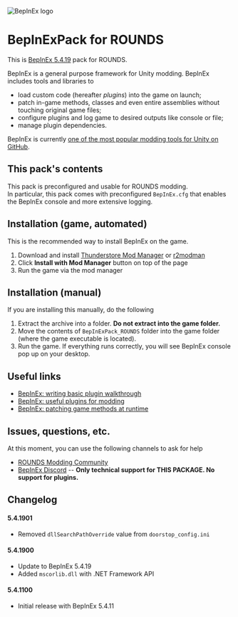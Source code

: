 ![BepInEx logo](https://avatars2.githubusercontent.com/u/39589027?s=256)

# BepInExPack for ROUNDS

This is [BepInEx 5.4.19](https://github.com/BepInEx/BepInEx) pack for ROUNDS.

BepInEx is a general purpose framework for Unity modding.
BepInEx includes tools and libraries to

* load custom code (hereafter *plugins*) into the game on launch;
* patch in-game methods, classes and even entire assemblies without touching original game files;
* configure plugins and log game to desired outputs like console or file;
* manage plugin dependencies.

BepInEx is currently [one of the most popular modding tools for Unity on GitHub](https://github.com/topics/modding?o=desc&s=stars).

## This pack's contents

This pack is preconfigured and usable for ROUNDS modding.  
In particular, this pack comes with preconfigured `BepInEx.cfg` that enables the BepInEx console and more extensive logging.

## Installation (game, automated)

This is the recommended way to install BepInEx on the game.

1. Download and install [Thunderstore Mod Manager](https://www.overwolf.com/app/Thunderstore-Thunderstore_Mod_Manager) or [r2modman](https://rounds.thunderstore.io/package/ebkr/r2modman/)
2. Click **Install with Mod Manager** button on top of the page
3. Run the game via the mod manager

## Installation (manual)

If you are installing this manually, do the following

1. Extract the archive into a folder. **Do not extract into the game folder.**
2. Move the contents of `BepInExPack_ROUNDS` folder into the game folder (where the game executable is located).
3. Run the game. If everything runs correctly, you will see BepInEx console pop up on your desktop.

## Useful links

* [BepInEx: writing basic plugin walkthrough](https://docs.bepinex.dev/articles/dev_guide/plugin_tutorial/index.html)
* [BepInEx: useful plugins for modding](https://docs.bepinex.dev/articles/dev_guide/dev_tools.html)
* [BepInEx: patching game methods at runtime](https://docs.bepinex.dev/articles/dev_guide/runtime_patching.html)

## Issues, questions, etc.

At this moment, you can use the following channels to ask for help

* [ROUNDS Modding Community](https://discord.gg/KVpTUHWZXY)
* [BepInEx Discord](https://discord.gg/MpFEDAg) -- **Only technical support for THIS PACKAGE. No support for plugins.**

## Changelog

#### 5.4.1901

* Removed `dllSearchPathOverride` value from `doorstop_config.ini`

#### 5.4.1900

* Update to BepInEx 5.4.19
* Added `mscorlib.dll` with .NET Framework API

#### 5.4.1100

* Initial release with BepInEx 5.4.11